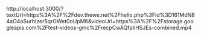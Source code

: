 http://localhost:3000/?textUrl=https%3A%2F%2Fdev.thewe.net%2Fhello.php%3Fid%3D161MdN84aO4oSurhIzer5qrGWet0oUpM6&videoUrl=https%3A%2F%2Fstorage.googleapis.com%2Ftest-videos-gmc%2FrecpCwAQfpIiHSJEs-combined.mp4